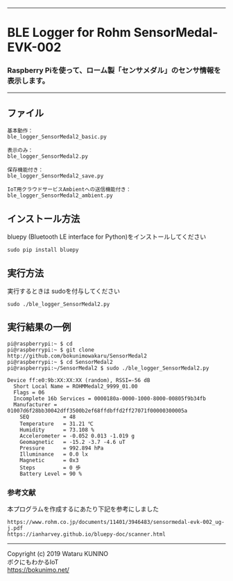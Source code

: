 --------------------------------------------------------------------------------
# BLE Logger for Rohm SensorMedal-EVK-002

### Raspberry Piを使って、ローム製「センサメダル」のセンサ情報を表示します。

--------------------------------------------------------------------------------
## ファイル

	基本動作：
	ble_logger_SensorMedal2_basic.py  

	表示のみ：
	ble_logger_SensorMedal2.py  
	
	保存機能付き：
	ble_logger_SensorMedal2_save.py
	
	IoT用クラウドサービスAmbientへの送信機能付き：
	ble_logger_SensorMedal2_ambient.py

## インストール方法

bluepy (Bluetooth LE interface for Python)をインストールしてください  

	sudo pip install bluepy

## 実行方法

実行するときは sudoを付与してください  

	sudo ./ble_logger_SensorMedal2.py

## 実行結果の一例  

	pi@raspberrypi:~ $ cd
	pi@raspberrypi:~ $ git clone http://github.com/bokunimowakaru/SensorMedal2
	pi@raspberrypi:~ $ cd SensorMedal2
	pi@raspberrypi:~/SensorMedal2 $ sudo ./ble_logger_SensorMedal2.py

	Device ff:e0:9b:XX:XX:XX (random), RSSI=-56 dB
	  Short Local Name = ROHMMedal2_9999_01.00
	  Flags = 06
	  Incomplete 16b Services = 0000180a-0000-1000-8000-00805f9b34fb
	  Manufacturer = 01007d6f28bb30042dff3500b2ef68ffdbffd2ff27071f00000300005a
	    SEQ           = 48
	    Temperature   = 31.21 ℃
	    Humidity      = 73.108 %
	    Accelerometer = -0.052 0.013 -1.019 g
	    Geomagnetic   = -15.2 -3.7 -4.6 uT
	    Pressure      = 992.894 hPa
	    Illuminance   = 0.0 lx
	    Magnetic      = 0x3
	    Steps         = 0 歩
	    Battery Level = 90 %

### 参考文献
本プログラムを作成するにあたり下記を参考にしました  

	https://www.rohm.co.jp/documents/11401/3946483/sensormedal-evk-002_ug-j.pdf  
	https://ianharvey.github.io/bluepy-doc/scanner.html  

--------------------------------------------------------------------------------

Copyright (c) 2019 Wataru KUNINO  
ボクにもわかるIoT  
<https://bokunimo.net/>

